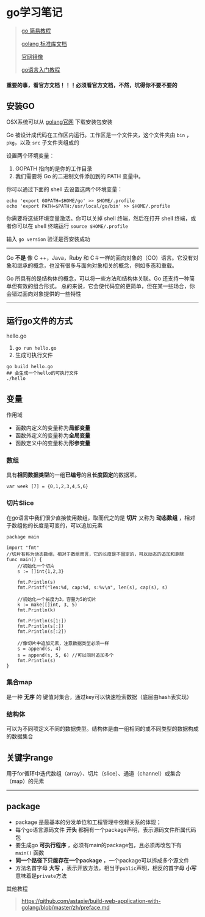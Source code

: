 # go学习笔记

> [go 简易教程](https://learnku.com/docs/the-little-go-book)
> 
> [golang 标准库文档](https://studygolang.com/pkgdoc)
>
> [官网镜像](http://docscn.studygolang.com/)
> 
> [go语言入门教程](http://c.biancheng.net/golang/)

#### 重要的事，看官方文档！！！必须看官方文档，不然，坑得你不要不要的

## 安装GO

OSX系统可以从 [golang官网](https://golang.org/) 下载安装包安装

Go 被设计成代码在工作区内运行。工作区是一个文件夹，这个文件夹由 `bin` ，`pkg`，以及 `src` 子文件夹组成的

设置两个环境变量：

1. GOPATH 指向的是你的工作目录
2. 我们需要将 Go 的二进制文件添加到的 PATH 变量中。

你可以通过下面的 shell 去设置这两个环境变量：
```
echo 'export GOPATH=$HOME/go' >> $HOME/.profile
echo 'export PATH=$PATH:/usr/local/go/bin' >> $HOME/.profile
```

你需要将这些环境变量激活。你可以关掉 shell 终端，然后在打开 shell 终端，或者你可以在 shell 终端运行 `source $HOME/.profile`

输入 `go version` 验证是否安装成功

---

Go **不是** 像 C ++，Java，Ruby 和 C＃一样的面向对象的（OO）语言。它没有对象和继承的概念，也没有很多与面向对象相关的概念，例如多态和重载。

Go 所具有的是结构体的概念，可以将一些方法和结构体关联。Go 还支持一种简单但有效的组合形式。 总的来说，它会使代码变的更简单，但在某一些场合，你会错过面向对象提供的一些特性

 ---

## 运行go文件的方式
hello.go
1. `go run hello.go`
2. 生成可执行文件
```
go build hello.go
## 会生成一个hello的可执行文件
./hello 
```

## 变量

作用域

- 函数内定义的变量称为**局部变量**
- 函数外定义的变量称为**全局变量**
- 函数定义中的变量称为**形参变量**

### 数组
具有**相同数据类型**的一组**已编号**的且**长度固定**的数据项。

```
var week [7] = {0,1,2,3,4,5,6}
```

### 切片Slice
在go语言中我们很少直接使用数组，取而代之的是 **切片** 又称为 **动态数组** ，相对于数组他的长度是可变的，可以追加元素

```
package main

import "fmt"
//切片有称为动态数组，相对于数组而言，它的长度是不固定的，可以动态的追加和删除
func main() {
	//初始化一个切片
	s := []int{1,2,3}
	
	fmt.Println(s)
	fmt.Printf("len:%d, cap:%d, s:%v\n", len(s), cap(s), s)
	
	//初始化一个长度为3，容量为5的切片
	k := make([]int, 3, 5)
	fmt.Println(k)

	fmt.Println(s[1:])
	fmt.Println(s[:])
	fmt.Println(s[:2])

	//像切片中追加元素，注意数据类型必须一样
	s = append(s, 4)
	s = append(s, 5, 6) //可以同时追加多个
	fmt.Println(s)
}
```

### 集合map
是一种 **无序** 的 键值对集合，通过key可以快速检索数据（底层由hash表实现）

### 结构体
可以为不同项定义不同的数据类型。结构体是由一组相同的或不同类型的数据构成的数据集合

## 关键字range
用于for循环中迭代数组（array）、切片（slice）、通道（channel）或集合（map）的元素

---

## package
- package 是最基本的分发单位和工程管理中依赖关系的体现；
- 每个go语言源码文件 **开头** 都拥有一个package声明，表示源码文件所属代码包
- 要生成go **可执行程序** ，必须有main的package包，且必须再改包下有 `main()` 函数
- **同一个路径下只能存在一个package** ，一个package可以拆成多个源文件
- 方法名首字母 **大写** ，表示开放方法，相当于`public`声明，相反的首字母 **小写** 意味着是`private`方法


其他教程
> https://github.com/astaxie/build-web-application-with-golang/blob/master/zh/preface.md